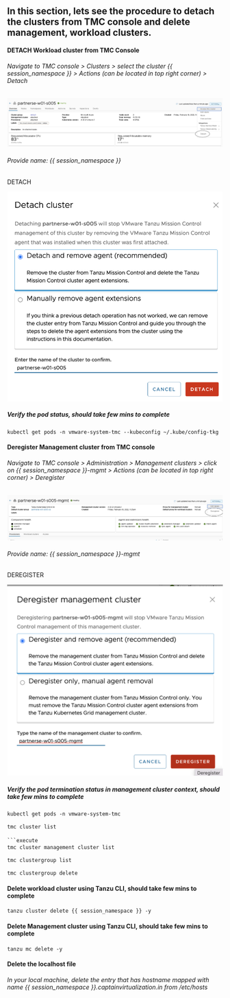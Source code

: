 ## In this section, lets see the procedure to detach the clusters from TMC console and delete management, workload clusters. 

#### DETACH Workload cluster from TMC Console

###### Navigate to TMC console > Clusters > select the cluster {{ session_namespace }} > Actions (can be located in top right corner) > Detach 

![Application](images/TMC-26.png)

###### Provide name: {{ session_namespace }}

DETACH

![Application](images/TMC-27.png)

##### Verify the pod status, should take few mins to complete

```execute
kubectl get pods -n vmware-system-tmc --kubeconfig ~/.kube/config-tkg
```

#### Deregister Management cluster from TMC console

###### Navigate to TMC console > Administration > Management clusters > click on {{ session_namespace }}-mgmt > Actions (can be located in top right corner) > Deregister 

![Application](images/TMC-28.png)

###### Provide name: {{ session_namespace }}-mgmt

DEREGISTER

![Application](images/TMC-29.png)

##### Verify the pod termination status in management cluster context, should take few mins to complete

```execute
kubectl get pods -n vmware-system-tmc
```

```execute
tmc cluster list

```execute
tmc cluster management cluster list
```

```execute
tmc clustergroup list
```

```execute
tmc clustergroup delete
```

#### Delete workload cluster using Tanzu CLI, should take few mins to complete

```execute
tanzu cluster delete {{ session_namespace }} -y
```

#### Delete Management cluster using Tanzu CLI, should take few mins to complete

```execute
tanzu mc delete -y
```

#### Delete the localhost file

###### In your local machine, delete the entry that has hostname mapped with name {{ session_namespace }}.captainvirtualization.in from /etc/hosts
